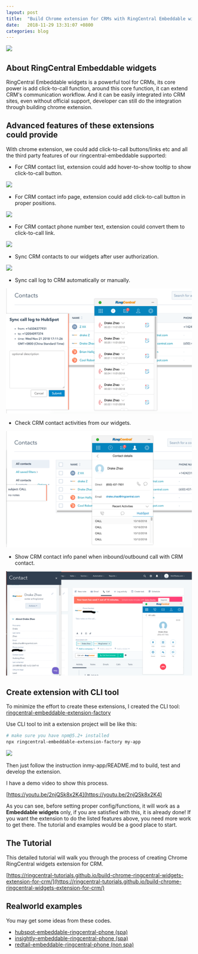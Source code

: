```yaml
---
layout: post
title:  "Build Chrome extension for CRMs with RingCentral Embeddable widgets"
date:   2018-11-29 13:31:07 +0800
categories: blog
---
```


![ ](https://github.com/ringcentral/ringcentral-embeddable-extension-factory/raw/master/screenshots/bb.jpg)

## About RingCentral Embeddable widgets

RingCentral Embeddable widgets is a powerful tool for CRMs, its core power is add click-to-call function, around this core function, it can extend CRM's communication workflow. And it can be easily integrated into CRM sites, even without official support, developer can still do the integration through building chrome extension.

## Advanced features of these extensions could provide

With chrome extension, we could add click-to-call buttons/links etc and all the third party features of our ringcentral-embeddable supported:

- For CRM contact list, extension could add hover-to-show tooltip to show click-to-call button.

![ ](https://github.com/zxdong262/ringcentral-embeddable-extension-factory/raw/master/screenshots/fac-2.png)

- For CRM contact info page, extension could add click-to-call button in proper positions.

![ ](https://github.com/zxdong262/ringcentral-embeddable-extension-factory/raw/master/screenshots/fac-3.png)

- For CRM contact phone number text, extension could convert them to click-to-call link.

![ ](https://github.com/zxdong262/ringcentral-embeddable-extension-factory/raw/master/screenshots/fac-1.png)

- Sync CRM contacts to our widgets after user authorization.

![ ](https://github.com/zxdong262/insightly-embeddable-ringcentral-phone/raw/master/screenshots/insightly-4.png)

- Sync call log to CRM automatically or manually.

![ ](https://github.com/zxdong262/hubspot-embeddable-ringcentral-phone/raw/master/screenshots/hs6.png)

- Check CRM contact activities from our widgets.

![ ](https://github.com/zxdong262/hubspot-embeddable-ringcentral-phone/raw/master/screenshots/hs7.png)

- Show CRM contact info panel when inbound/outbound call with CRM contact.

![ ](https://github.com/zxdong262/hubspot-embeddable-ringcentral-phone/raw/master/screenshots/hubspot1.png)

## Create extension with CLI tool

To minimize the effort to create these extensions, I created the CLI tool: [ringcentral-embeddable-extension-factory](https://github.com/ringcentral/ringcentral-embeddable-extension-factory)

Use CLI tool to init a extension project will be like this:

```bash
# make sure you have npm@5.2+ installed
npx ringcentral-embeddable-extension-factory my-app
```

![ ](https://github.com/zxdong262/ringcentral-embeddable-extension-factory/raw/master/screenshots/cli.png)

Then just follow the instruction inmy-app/README.md to build, test and develop the extension.

I have a demo video to show this process.

[https://youtu.be/2njQSk8x2K4](https://youtu.be/2njQSk8x2K4)

As you can see, before setting proper config/functions, it will work as a **Embeddable widgets** only, if you are satisfied with this, it is already done! If you want the extension to do the listed features above, you need more work to get there. The tutorial and examples would be a good place to start.

## The Tutorial

This detailed tutorial will walk you through the process of creating Chrome RingCentral widgets extension for CRM.

[https://ringcentral-tutorials.github.io/build-chrome-ringcentral-widgets-extension-for-crm/](https://ringcentral-tutorials.github.io/build-chrome-ringcentral-widgets-extension-for-crm/)

## Realworld examples

You may get some ideas from these codes.

- [hubspot-embeddable-ringcentral-phone (spa)](https://github.com/zxdong262/hubspot-embeddable-ringcentral-phone)
- [insightly-embeddable-ringcentral-phone (spa)](https://github.com/zxdong262/insightly-embeddable-ringcentral-phone)
- [redtail-embeddable-ringcentral-phone (non spa)](https://github.com/zxdong262/redtail-embeddable-ringcentral-phone)
